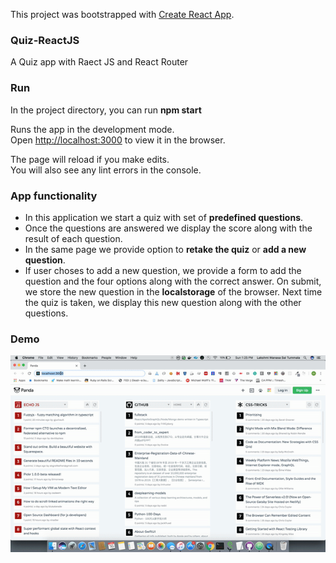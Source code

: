 This project was bootstrapped with [Create React App](https://github.com/facebook/create-react-app).

### Quiz-ReactJS
A Quiz app with Raect JS and React Router

### Run

In the project directory, you can run **npm start**

Runs the app in the development mode.<br>
Open [http://localhost:3000](http://localhost:3000) to view it in the browser.

The page will reload if you make edits.<br>
You will also see any lint errors in the console.


### App functionality

- In this application we start a quiz with set of **predefined questions**.
- Once the questions are answered we display the score along with the result of each question.
- In the same page we provide option to **retake the quiz** or **add a new question**.
- If user choses to add a new question, we provide a form to add the question and the four options along with the correct answer. On submit, we store the new question in the **localstorage** of the browser. Next time the quiz is taken, we display this new question along with the other questions.


### Demo
![Demo](react-router-quiz.gif)

